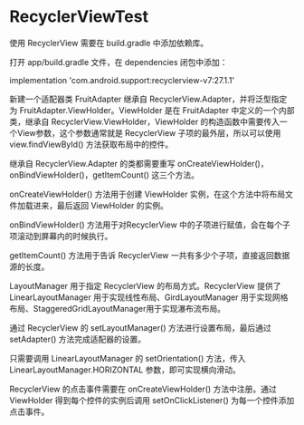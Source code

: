 # RecyclerViewTest
使用 RecyclerView 需要在 build.gradle 中添加依赖库。

打开 app/build.gradle 文件，在 dependencies 闭包中添加：

implementation 'com.android.support:recyclerview-v7:27.1.1'

新建一个适配器类 FruitAdapter 继承自 RecyclerView.Adapter，并将泛型指定为 FruitAdapter.ViewHolder。ViewHolder 是在 FruitAdapter 中定义的一个内部类，继承自 RecyclerView.ViewHolder，ViewHolder 的构造函数中需要传入一个View参数，这个参数通常就是 RecyclerView 子项的最外层，所以可以使用 view.findViewById() 方法获取布局中的控件。

继承自 RecyclerView.Adapter 的类都需要重写 onCreateViewHolder()，onBindViewHolder()，getItemCount() 这三个方法。

onCreateViewHolder() 方法用于创建 ViewHolder 实例，在这个方法中将布局文件加载进来，最后返回 ViewHolder 的实例。

onBindViewHolder() 方法用于对RecyclerView 中的子项进行赋值，会在每个子项滚动到屏幕内的时候执行。

getItemCount() 方法用于告诉 RecyclerView 一共有多少个子项，直接返回数据源的长度。

LayoutManager 用于指定 RecyclerView 的布局方式。RecyclerView 提供了 LinearLayoutManager 用于实现线性布局、GirdLayoutManager 用于实现网格布局、StaggeredGridLayoutManager用于实现瀑布流布局。

通过 RecyclerView 的 setLayoutManager() 方法进行设置布局，最后通过 setAdapter() 方法完成适配器的设置。

只需要调用 LinearLayoutManager 的 setOrientation() 方法，传入 LinearLayoutManager.HORIZONTAL 参数，即可实现横向滑动。

RecyclerView 的点击事件需要在 onCreateViewHolder() 方法中注册。通过 ViewHolder 得到每个控件的实例后调用 setOnClickListener() 为每一个控件添加点击事件。
